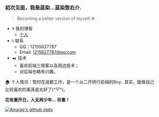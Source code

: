 ### 初次见面，我是蓝染...蓝染惣右介.

> Becoming a better version of myself.:sunny:

- :cyclone: 我的博客
  - [个人](http://1.14.43.39:3000)
- :telephone_receiver: 联系
  - QQ：12155627787
  - Email: 1215627787@qq.com
- :black_nib: 技术
  - 喜欢前端三贱客以及周边技术；
  - 对后端也略有兴趣。

:house: 个人情况：暂时在成都工作，是一个从二开转行前端的Boy...其实，能做自己比较喜欢的事真是太好了(*^▽^*)。

**花有重开日，人无再少年... 珍重！**

[![Anurag's github stats](https://github-readme-stats.vercel.app/api?username=Aizener&show_icons=true&theme=cobalt)](https://github.com/anuraghazra/github-readme-stats)
